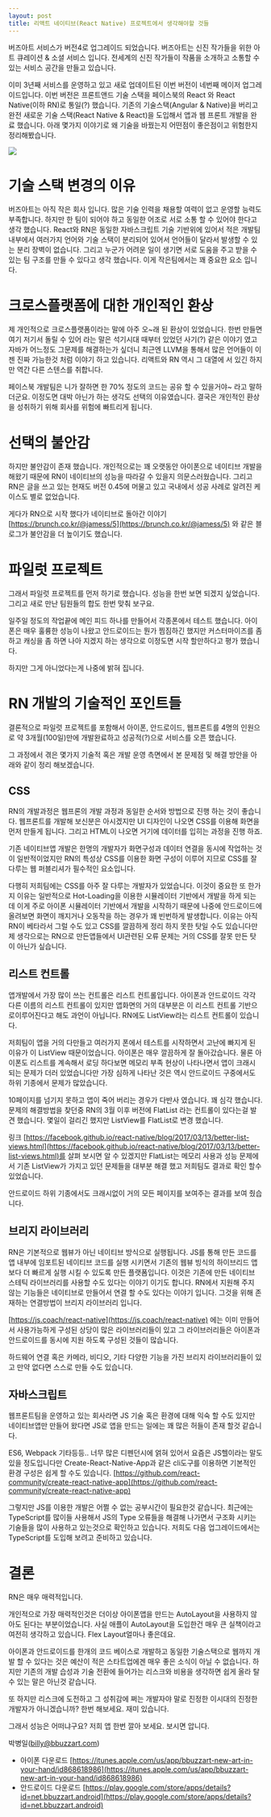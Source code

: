 ```yaml
---
layout: post
title: 리액트 네이티브(React Native) 프로젝트에서 생각해야할 것들
---
```

버즈아트 서비스가 버전4로 업그레이드 되었습니다. 버즈아트는 신진 작가들을 위한 아트 큐레이션 & 소셜 서비스 입니다.  전세계의 신진 작가들이 작품을 소개하고 소통할 수 있는 서비스 공간을 만들고 있습니다.

이미 3년째 서비스를 운영하고 있고 새로 업데이트된 이번 버전이 네번째 메이저 업그레이드입니다. 이번 버전은 프론트앤드 기술 스택을 페이스북의 React 와 React Native(이하 RN)로 통일(?) 했습니다. 기존의 기술스택(Angular & Native)을 버리고 완전 새로운 기술 스택(React Native & React)을 도입해서 앱과 웹 프론트 개발을 완료 했습니다.  아래 몇가지 이야기로 왜 기술을 바꿨는지 어떤점이 좋은점이고 위험한지 정리해봤습니다.

![](https://bbuzzart.github.io/images/screen-cap001.png)

# 기술 스택 변경의 이유

버즈아트는 아직 작은 회사 입니다.  많은 기술 인력을 채용할 여력이 없고 운영할 능력도 부족합니다. 하지만 한 팀이 되어야 하고 동일한 어조로 서로 소통 할 수 있어야 한다고 생각 했습니다. React와 RN은 동일한 자바스크립트 기술 기반위에 있어서 적은 개발팀 내부에서 여러가지 언어와 기술 스택이 분리되어 있어서 언어들이 달라서 발생할 수 있는 분리 장벽이 없습니다. 그리고 누군가 어려운 일이 생기면 서로 도움을 주고 받을 수 있는 팀 구조를 만들 수 있다고 생각 했습니다. 이게 작은팀에서는 꽤 중요한 요소 입니다.

# 크로스플랫폼에 대한 개인적인 환상

제 개인적으로 크로스플랫폼이라는 말에 아주 오~래 된 환상이 있었습니다. 한번 만들면 여기 저기서 돌릴 수 있어 라는 말은 석기시대 때부터 있었던 사기(?) 같은 이야기 였고 자바가 어느정도 그문제를 해결하는가 싶더니 최근엔 LLVM을 통해서 많은 언어들이 이젠 진짜 가능한것 처럼 이야기 하고 있습니다. 리액트와 RN 역시 그 대열에 서 있긴 하지만 역간 다른 스텐스를 취합니다.

페이스북 개발팀은 니가 잘하면 한 70% 정도의 코드는 공유 할 수 있을거야~ 라고 말하더군요. 이정도면 대박 아닌가 하는 생각도 선택의 이유였습니다. 결국은 개인적인 환상을 성취하기 위해 회사를 위험에 빠트리게 됩니다.

# 선택의 불안감

하지만 불안감이 존재 했습니다. 개인적으로는 꽤 오랫동안 아이폰으로 네이티브 개발을 해왔기 때문에 RN이 네이티브의 성능을 따라갈 수 있을지 의문스러웠습니다. 그리고 RN은 글을 쓰고 있는 현재도 버전 0.45에 머물고 있고 국내에서 성공 사례로 알려진 케이스도 별로 없었습니다.

게다가 RN으로 시작 했다가 네이티브로 돌아간 이야기 [https://brunch.co.kr/@jamess/5](https://brunch.co.kr/@jamess/5) 와 같은 블로그가 불안감을 더 높이기도 했습니다.

 

# 파일럿 프로젝트

그래서 파일럿 프로젝트를 먼저 하기로 했습니다. 성능을 한번 보면 되겠지 싶었습니다. 그리고 새로 만난 팀원들의 합도 한번 맞춰 보구요.

일주일 정도의 작업끝에 메인 피드 하나를 만들어서 각종폰에서 테스트 했습니다. 아이폰은 매우 훌륭한 성능이 나왔고 안드로이드는 뭔가 찜짐하긴 했지만 커스터마이즈를 좀 하고 캐싱을 좀 하면 나아 지겠지 하는 생각으로 이정도면 시작 할만하다고 평가 했습니다.

하지만 그게 아니었다는게 나중에 밝혀 집니다.

 

# RN 개발의 기술적인 포인트들

결론적으로 파일럿 프로젝트를 포함해서 아이폰, 안드로이드, 웹프론트를 4명의 인원으로 약 3개월(100일)만에 개발완료하고  성공적(?)으로 서비스를 오픈 했습니다.

그 과정에서 겪은 몇가지 기술적 혹은 개발 운영 측면에서 본 문제점 및 해결 방안을 아래와 같이 정리 해보겠습니다.

## CSS

RN의 개발과정은 웹프론의 개발 과정과 동일한 순서와 방법으로 진행 하는 것이 좋습니다. 웹프론트를 개발해 보신분은 아시겠지만 UI 디자인이 나오면 CSS를 이용해 화면을 먼저 만들게 됩니다. 그리고 HTML이 나오면 거기에 데이터를 입히는 과정을 진행 하죠.

기존 네이티브앱 개발은 한명의 개발자가 화면구성과 데이터 연결을 동시에 작업하는 것이 일반적이었지만 RN의 특성상 CSS를 이용한 화면 구성이 이루어 지므로 CSS를 잘 다루는 웹 퍼블리셔가 필수적인 요소입니다.

다행히 저희팀에는 CSS를 아주 잘 다루는 개발자가 있었습니다.  이것이 중요한 또 한가지 이유는 일반적으로 Hot-Loading을 이용한 시뮬레이터 기반에서 개발을 하게 되는데 이게 주로 아이폰 시뮬레이터 기반에서 개발을 시작하기 때문에 나중에 안드로이드에 올려보면 화면이 깨지거나 오동작을 하는 경우가 꽤 빈번하게 발생합니다. 이유는 아직 RN이 베타라서 그럴 수도 있고 CSS를 깔끔하게 정리 하지 못한 탓일 수도 있습니다만 제 생각으로는 RN으로 만든앱들에서 UI관련된 오류 문제는 거의 CSS를 잘못 만든 탓이 아닌가 싶습니다.

 

## 리스트 컨트롤

앱개발에서 가장 많이 쓰는 컨트롤은 리스트 컨트롤입니다. 아이폰과 안드로이드 각각 다른 이름의 리스트 컨트롤이 있지만 앱화면의 거의 대부분은 이 리스트 컨트롤 기반으로이루어진다고 해도 과언이 아닙니다. RN에도 ListView라는 리스트 컨트롤이 있습니다.

저희팀이 앱을 거의 다만들고 여러가지 폰에서 테스트를 시작하면서 고난에 빠지게 된 이유가 이 ListView 때문이었습니다. 아이폰은 매우 깔끔하게 잘 돌아갔습니다. 물론 아이폰도 리스트를 계속해서 로딩 하다보면 메모리 부족 현상이 나타나면서 앱이 크래시 되는 문제가 더러 있었습니다만 가장 심하게 나타난 것은 역시 안드로이드 구중에서도 하위 기종에서 문제가 많았습니다.

10페이지를 넘기지 못하고 앱이 죽어 버리는 경우가 다반사 였습니다. 꽤 심각 했습니다. 문제의 해결방법을 찾던중 RN의 3월 이후 버전에 FlatList 라는 컨트롤이 있다는걸 발견 했습니다. 몇일이 걸리긴 했지만 ListView를 FlatList로 변경 했습니다.

링크 [https://facebook.github.io/react-native/blog/2017/03/13/better-list-views.html](https://facebook.github.io/react-native/blog/2017/03/13/better-list-views.html)를 살펴 보시면 알 수 있겠지만 FlatList는 메모리 사용과 성능 문제에서 기존 ListView가 가지고 있던 문제들을 대부분 해결 했고 저희팀도 결과로 확인 할수 있었습니다.

안드로이드 하위 기종에서도 크래시없이 거의 모든 페이지를 보여주는 결과를 보여 줬습니다.

 

## 브리지 라이브러리

RN은 기본적으로 웹뷰가 아닌 네이티브 방식으로 실행됩니다. JS를 통해 만든 코드를 앱 내부에 임포트된 네이티브 코드를 실행 시키면서 기존의 웹뷰 빙식의 하이브리드 앱보다 더 빠르게 실행 시킬 수 있도록 만든 플랫폼입니다.  이것은 기존에 만든 네이티브 스테틱 라이브러리를 사용할 수도 있다는 이야기 이기도 합니다. RN에서 지원해 주지 않는 기능들은 네이티브로 만들어서 연결 할 수도 있다는 이야기 입니다. 그것을 위해 존재하는 연결방법이 브리지 라이브러리 입니다.

[https://js.coach/react-native](https://js.coach/react-native) 에는 이미 만들어서 사용가능하게 구성된 상당이 많은 라이브러리들이 있고 그 라이브러리들은 아이폰과 안드로이드를 동시에 지원 하도록 구성된 것들이 많습니다.

하드웨어 연결 혹은 카메라, 비디오, 기타 다양한 기능을 가진 브리지 라이브러리들이 있고 만약 없다면 스스로 만들 수도 있습니다.

 

## 자바스크립트

웹프론트팀을 운영하고 있는 회사라면 JS 기술 혹은 환경에 대해 익숙 할 수도 있지만 네이티브앱만 만들어 왔다면 JS로 앱을 만드는 일에는 꽤 많은 허들이 존재 할것 같습니다.

ES6, Webpack 기타등등.. 너무 많은 디펜던시에 얽혀 있어서 요즘은 JS헬이라는 말도 있을 정도입니다만 Create-React-Native-App과 같은 cli도구를 이용하면 기본적인 환경 구성은 쉽게 할 수도 있습니다. [https://github.com/react-community/create-react-native-app](https://github.com/react-community/create-react-native-app)

그렇지만 JS를 이용한 개발은 어쩔 수 없는 공부시간이 필요한것 같습니다. 최근에는 TypeScript를 많이들 사용해서 JS의 Type 오류들을 해결해 나가면서 구조화 시키는 기술들을 많이 사용하고 있는것으로 확인하고 있습니다. 저희도 다음 업그레이드에서는 TypeScript를 도입해 보려고 준비하고 있습니다.

 

# 결론

RN은 매우 매력적입니다.

개인적으로 가장 매력적인것은 더이상 아이폰앱을 만드는 AutoLayout을 사용하지 않아도 된다는 부분이었습니다. 사실 애플이 AutoLayout을 도입한건 매우 큰 실책이라고 여전히 생각하고 있습니다. Flex Layout얼마나 좋은데요.

아이폰과 안드로이드를 한개의 코드 베이스로 개발하고 동일한 기술스택으로 웹까지 개발 할 수 있다는 것은 예산이 적은 스타트업에겐 매우 좋은 소식이 아닐 수 없습니다. 하지만 기존의 개발 습성과 기술 전환에 들어가는 리스크와 비용을 생각하면 쉽게 올라 탈 수 있는 말은 아닌것 같습니다.

또 하지만 리스크에 도전하고 그 성취감에 쩌는 개발자야 말로 진정한 이시대의 진정한 개발자가 아니겠습니까? 한번 해보세요. 재미 있습니다.

그래서 성능은 어떠냐구요? 저희 앱 한번 깔아 보세요. 보시면 압니다.

박병일(billy@bbuzzart.com)

 

* 아이폰 다운로드 [https://itunes.apple.com/us/app/bbuzzart-new-art-in-your-hand/id868618986](https://itunes.apple.com/us/app/bbuzzart-new-art-in-your-hand/id868618986)
* 안드로이드 다운로드 [https://play.google.com/store/apps/details?id=net.bbuzzart.android](https://play.google.com/store/apps/details?id=net.bbuzzart.android)